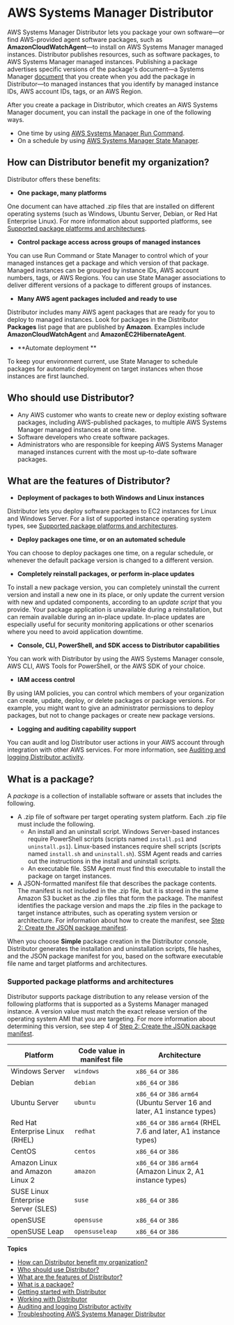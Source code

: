 # AWS Systems Manager Distributor<a name="distributor"></a>

AWS Systems Manager Distributor lets you package your own software—or find AWS\-provided agent software packages, such as **AmazonCloudWatchAgent**—to install on AWS Systems Manager managed instances\. Distributor publishes resources, such as software packages, to AWS Systems Manager managed instances\. Publishing a package advertises specific versions of the package's document—a Systems Manager [document](sysman-ssm-docs.md) that you create when you add the package in Distributor—to managed instances that you identify by managed instance IDs, AWS account IDs, tags, or an AWS Region\.

After you create a package in Distributor, which creates an AWS Systems Manager document, you can install the package in one of the following ways\.
+ One time by using [AWS Systems Manager Run Command](execute-remote-commands.md)\.
+ On a schedule by using [AWS Systems Manager State Manager](systems-manager-state.md)\.

## How can Distributor benefit my organization?<a name="distributor-benefits"></a>

Distributor offers these benefits:
+  **One package, many platforms** 

  One document can have attached \.zip files that are installed on different operating systems \(such as Windows, Ubuntu Server, Debian, or Red Hat Enterprise Linux\)\. For more information about supported platforms, see [Supported package platforms and architectures](#what-is-a-package-platforms)\.
+  **Control package access across groups of managed instances** 

  You can use Run Command or State Manager to control which of your managed instances get a package and which version of that package\. Managed instances can be grouped by instance IDs, AWS account numbers, tags, or AWS Regions\. You can use State Manager associations to deliver different versions of a package to different groups of instances\.
+  **Many AWS agent packages included and ready to use** 

  Distributor includes many AWS agent packages that are ready for you to deploy to managed instances\. Look for packages in the Distributor **Packages** list page that are published by **Amazon**\. Examples include **AmazonCloudWatchAgent** and **AmazonEC2HibernateAgent**\.
+  **Automate deployment ** 

  To keep your environment current, use State Manager to schedule packages for automatic deployment on target instances when those instances are first launched\.

## Who should use Distributor?<a name="distributor-who"></a>
+ Any AWS customer who wants to create new or deploy existing software packages, including AWS\-published packages, to multiple AWS Systems Manager managed instances at one time\.
+ Software developers who create software packages\.
+ Administrators who are responsible for keeping AWS Systems Manager managed instances current with the most up\-to\-date software packages\.

## What are the features of Distributor?<a name="distributor-features"></a>
+  **Deployment of packages to both Windows and Linux instances** 

  Distributor lets you deploy software packages to EC2 instances for Linux and Windows Server\. For a list of supported instance operating system types, see [Supported package platforms and architectures](#what-is-a-package-platforms)\.
+  **Deploy packages one time, or on an automated schedule** 

  You can choose to deploy packages one time, on a regular schedule, or whenever the default package version is changed to a different version\. 
+  **Completely reinstall packages, or perform in\-place updates** 

  To install a new package version, you can completely uninstall the current version and install a new one in its place, or only update the current version with new and updated components, according to an *update script* that you provide\. Your package application is unavailable during a reinstallation, but can remain available during an in\-place update\. In\-place updates are especially useful for security monitoring applications or other scenarios where you need to avoid application downtime\.
+  **Console, CLI, PowerShell, and SDK access to Distributor capabilities** 

  You can work with Distributor by using the AWS Systems Manager console, AWS CLI, AWS Tools for PowerShell, or the AWS SDK of your choice\.
+  **IAM access control** 

  By using IAM policies, you can control which members of your organization can create, update, deploy, or delete packages or package versions\. For example, you might want to give an administrator permissions to deploy packages, but not to change packages or create new package versions\.
+  **Logging and auditing capability support** 

  You can audit and log Distributor user actions in your AWS account through integration with other AWS services\. For more information, see [Auditing and logging Distributor activity](distributor-logging-auditing.md)\.

## What is a package?<a name="what-is-a-package"></a>

A *package* is a collection of installable software or assets that includes the following\.
+ A \.zip file of software per target operating system platform\. Each \.zip file must include the following\.
  + An install and an uninstall script\. Windows Server\-based instances require PowerShell scripts \(scripts named `install.ps1` and `uninstall.ps1`\)\. Linux\-based instances require shell scripts \(scripts named `install.sh` and `uninstall.sh`\)\. SSM Agent reads and carries out the instructions in the install and uninstall scripts\.
  + An executable file\. SSM Agent must find this executable to install the package on target instances\.
+ A JSON\-formatted manifest file that describes the package contents\. The manifest is not included in the \.zip file, but it is stored in the same Amazon S3 bucket as the \.zip files that form the package\. The manifest identifies the package version and maps the \.zip files in the package to target instance attributes, such as operating system version or architecture\. For information about how to create the manifest, see [Step 2: Create the JSON package manifest](distributor-working-with-packages-create.md#packages-manifest)\.

When you choose **Simple** package creation in the Distributor console, Distributor generates the installation and uninstallation scripts, file hashes, and the JSON package manifest for you, based on the software executable file name and target platforms and architectures\.

### Supported package platforms and architectures<a name="what-is-a-package-platforms"></a>

Distributor supports package distribution to any release version of the following platforms that is supported as a Systems Manager managed instance\. A version value must match the exact release version of the operating system AMI that you are targeting\. For more information about determining this version, see step 4 of [Step 2: Create the JSON package manifest](distributor-working-with-packages-create.md#packages-manifest)\.


| Platform | Code value in manifest file | Architecture | 
| --- | --- | --- | 
|  Windows Server  |   `windows`   |  `x86_64` or `386`  | 
|  Debian  |   `debian`   |  `x86_64` or `386`  | 
|  Ubuntu Server  |   `ubuntu`   |  `x86_64` or `386` `arm64` \(Ubuntu Server 16 and later, A1 instance types\)  | 
|  Red Hat Enterprise Linux \(RHEL\)  |   `redhat`   |  `x86_64` or `386` `arm64` \(RHEL 7\.6 and later, A1 instance types\)  | 
|  CentOS  |   `centos`   |  `x86_64` or `386`  | 
|  Amazon Linux and Amazon Linux 2  |   `amazon`   |  `x86_64` or `386` `arm64` \(Amazon Linux 2, A1 instance types\)  | 
|  SUSE Linux Enterprise Server \(SLES\)  |   `suse`   |  `x86_64` or `386`  | 
|  openSUSE  |   `opensuse`   |  `x86_64` or `386`  | 
|  openSUSE Leap  |   `opensuseleap`   |  `x86_64` or `386`  | 

**Topics**
+ [How can Distributor benefit my organization?](#distributor-benefits)
+ [Who should use Distributor?](#distributor-who)
+ [What are the features of Distributor?](#distributor-features)
+ [What is a package?](#what-is-a-package)
+ [Getting started with Distributor](distributor-getting-started.md)
+ [Working with Distributor](distributor-working-with.md)
+ [Auditing and logging Distributor activity](distributor-logging-auditing.md)
+ [Troubleshooting AWS Systems Manager Distributor](distributor-troubleshooting.md)